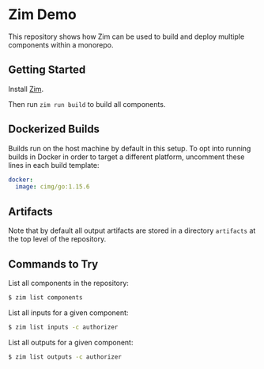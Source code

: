# Zim Demo

This repository shows how Zim can be used to build and deploy multiple
components within a monorepo.

## Getting Started

Install [Zim](https://github.com/fugue/zim).

Then run `zim run build` to build all components.

## Dockerized Builds

Builds run on the host machine by default in this setup. To opt into running
builds in Docker in order to target a different platform, uncomment these
lines in each build template:

```yaml
docker:
  image: cimg/go:1.15.6
```

## Artifacts

Note that by default all output artifacts are stored in a directory `artifacts`
at the top level of the repository.

## Commands to Try

List all components in the repository:

```bash
$ zim list components
```

List all inputs for a given component:

```bash
$ zim list inputs -c authorizer
```

List all outputs for a given component:

```bash
$ zim list outputs -c authorizer
```
